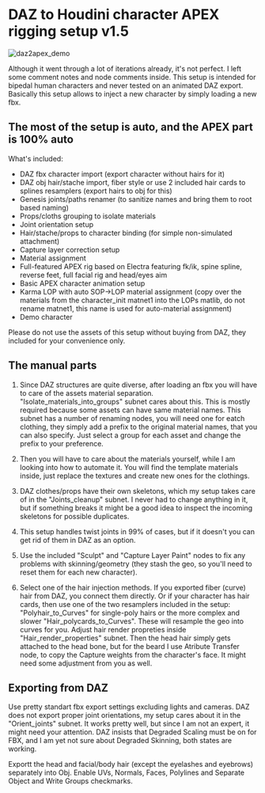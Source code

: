# DAZ to Houdini character APEX rigging setup v1.5

![daz2apex_demo](https://github.com/user-attachments/assets/3c42cf1c-396d-44ee-84bc-e5ce01dc4452)

Although it went through a lot of iterations already, it's not perfect.
I left some comment notes and node comments inside. 
This setup is intended for bipedal human characters and never tested on an animated DAZ export.
Basically this setup allows to inject a new character by simply loading a new fbx.


## The most of the setup is auto, and the APEX part is 100% auto

What's included:
- DAZ fbx character import (export character without hairs for it)
- DAZ obj hair/stache import, fiber style or use 2 included hair cards to splines resamplers (export hairs to obj for this)
- Genesis joints/paths renamer (to sanitize names and bring them to root based naming)
- Props/cloths grouping to isolate materials
- Joint orientation setup
- Hair/stache/props to character binding (for simple non-simulated attachment)
- Capture layer correction setup
- Material assignment
- Full-featured APEX rig based on Electra featuring fk/ik, spine spline, reverse feet, full facial rig and head/eyes aim
- Basic APEX character animation setup
- Karma LOP with auto SOP->LOP material assignment (copy over the materials from the character_init matnet1 into the LOPs matlib, do not rename matnet1, this name is used for auto-material assignment)
- Demo character

Please do not use the assets of this setup without buying from DAZ, they included for your convenience only.


## The manual parts

1. Since DAZ structures are quite diverse, after loading an fbx you will have to care of the assets material separation. "Isolate_materials_into_groups" subnet cares about this. This is mostly required because some assets can have same material names. This subnet has a number of renaming nodes, you will need one for eatch clothing, they simply add a prefix to the original material names, that you can also specify. Just select a group for each asset and change the prefix to your preference.

2. Then you will have to care about the materials yourself, while I am looking into how to automate it. You will find the template materials inside, just replace the textures and create new ones for the clothings.

3. DAZ clothes/props have their own skeletons, which my setup takes care of in the "Joints_cleanup" subnet. I never had to change anything in it, but if something breaks it might be a good idea to inspect the incoming skeletons for possible duplicates.

4. This setup handles twist joints in 99% of cases, but if it doesn't you can get rid of them in DAZ as an option.

5. Use the included "Sculpt" and "Capture Layer Paint" nodes to fix any problems with skinning/geometry (they stash the geo, so you'll need to reset them for each new character).

6. Select one of the hair injection methods. If you exported fiber (curve) hair from DAZ, you connect them directly. Or if your character has hair cards, then use one of the two resamplers included in the setup: "Polyhair_to_Curves" for single-poly hairs or the more complex and slower "Hair_polycards_to_Curves". These will resample the geo into curves for you. Adjust hair render propreties inside "Hair_render_properties" subnet. Then the head hair simply gets attached to the head bone, but for the beard I use Atribute Transfer node, to copy the Capture weights from the character's face. It might need some adjustment from you as well.


## Exporting from DAZ

Use pretty standart fbx export settings excluding lights and cameras. DAZ does not export proper joint orientations, my setup cares about it in the "Orient_joints" subnet. It works pretty well, but since I am not an expert, it might need your attention. DAZ insists that Degraded Scaling must be on for FBX, and I am yet not sure about Degraded Skinning, both states are working.

Exportt the head and facial/body hair (except the eyelashes and eyebrows) separately into Obj. Enable UVs, Normals, Faces, Polylines and Separate Object and Write Groups checkmarks.
